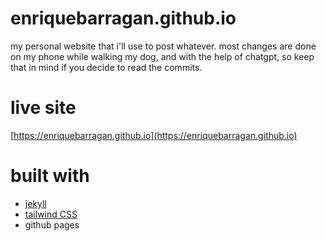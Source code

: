 # enriquebarragan.github.io
my personal website that i'll use to post whatever. most changes are done on my phone while walking my dog, and with the help of chatgpt, so keep that in mind if you decide to read the commits. 

# live site
[https://enriquebarragan.github.io](https://enriquebarragan.github.io)

# built with
- [jekyll](https://jekyllrb.com/)
- [tailwind CSS](https://tailwindcss.com/)
- github pages

